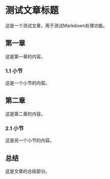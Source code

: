 # 测试文章标题

这是一个测试文章，用于测试Markdown处理功能。

## 第一章

这是第一章的内容。

### 1.1 小节

这是一个小节的内容。

## 第二章

这是第二章的内容。

### 2.1 小节

这是另一个小节的内容。

## 总结

这是文章的总结部分。 
